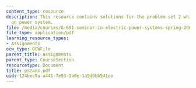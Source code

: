 ```yaml
---
content_type: resource
description: This resource contains solutions for the problem set 2 which was based
  on power system.
file: /media/courses/6-691-seminar-in-electric-power-systems-spring-2006/124bec9aa4417e931a6e1a9d0bb541ee_ps2ans.pdf
file_type: application/pdf
learning_resource_types:
- Assignments
ocw_type: OCWFile
parent_title: Assignments
parent_type: CourseSection
resourcetype: Document
title: ps2ans.pdf
uid: 124bec9a-a441-7e93-1a6e-1a9d0bb541ee
---
```

